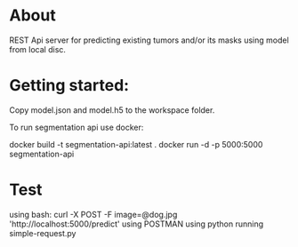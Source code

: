 # About 
REST Api server for predicting existing tumors and/or its masks using model from local disc.

# Getting started:
Copy model.json and model.h5 to the workspace folder.

To run segmentation api use docker:

docker build -t segmentation-api:latest .
docker run -d -p 5000:5000 segmentation-api

# Test
using bash: curl -X POST -F image=@dog.jpg 'http://localhost:5000/predict'
using POSTMAN
using python running simple-request.py